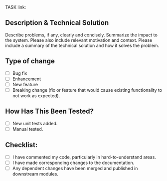 TASK link:

## Description & Technical Solution

Describe problems, if any, clearly and concisely.
Summarize the impact to the system.
Please also include relevant motivation and context.
Please include a summary of the technical solution and how it solves the problem.

## Type of change

- [ ] Bug fix
- [ ] Enhancement
- [ ] New feature
- [ ] Breaking change (fix or feature that would cause existing functionality to not work as expected).

## How Has This Been Tested?

- [ ] New unit tests added.
- [ ] Manual tested.

## Checklist:

- [ ] I have commented my code, particularly in hard-to-understand areas.
- [ ] I have made corresponding changes to the documentation.
- [ ] Any dependent changes have been merged and published in downstream modules.
